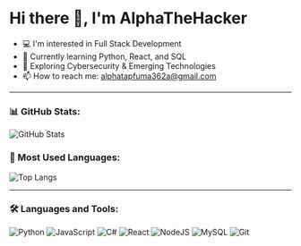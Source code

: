 # Hi there 👋, I'm AlphaTheHacker

- 💻 I'm interested in Full Stack Development
- 🌱 Currently learning Python, React, and SQL
- 🚀 Exploring Cybersecurity & Emerging Technologies
- 📫 How to reach me: alphatapfuma362a@gmail.com

---

### 📊 GitHub Stats:
![GitHub Stats](https://github-readme-stats.vercel.app/api?username=KingAlpha362&show_icons=true&theme=dark)

### 🚀 Most Used Languages:
![Top Langs](https://github-readme-stats.vercel.app/api/top-langs/?username=KingAlpha362&layout=compact&theme=dark)

---

### 🛠️ Languages and Tools:
![Python](https://img.shields.io/badge/Python-3776AB?style=for-the-badge&logo=python&logoColor=white)
![JavaScript](https://img.shields.io/badge/JavaScript-F7DF1E?style=for-the-badge&logo=javascript&logoColor=black)
![C#](https://img.shields.io/badge/C%23-239120?style=for-the-badge&logo=c-sharp&logoColor=white)
![React](https://img.shields.io/badge/React-20232A?style=for-the-badge&logo=react&logoColor=61DAFB)
![NodeJS](https://img.shields.io/badge/Node.js-43853D?style=for-the-badge&logo=node-dot-js&logoColor=white)
![MySQL](https://img.shields.io/badge/MySQL-005C84?style=for-the-badge&logo=mysql&logoColor=white)
![Git](https://img.shields.io/badge/Git-F05032?style=for-the-badge&logo=git&logoColor=white)
